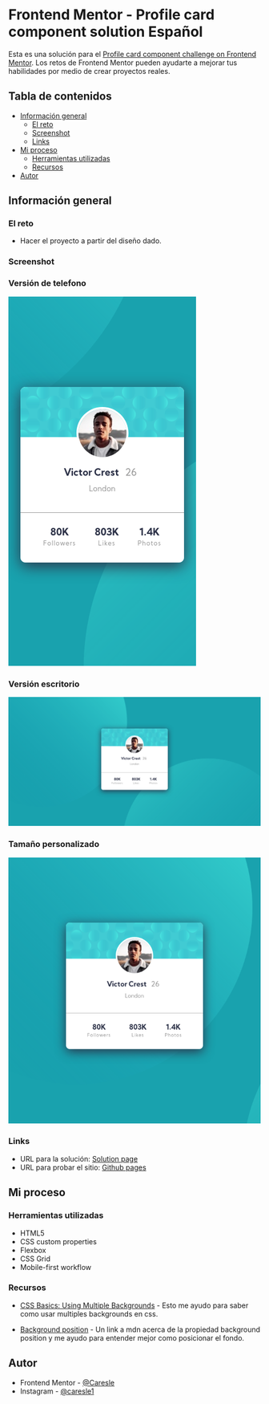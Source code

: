# Frontend Mentor - Profile card component solution Español

Esta es una solución para el [Profile card component challenge on Frontend Mentor](https://www.frontendmentor.io/challenges/profile-card-component-cfArpWshJ). Los retos de Frontend Mentor pueden ayudarte a mejorar tus habilidades por medio de crear proyectos reales.

## Tabla de contenidos
- [Información general](#información-general)
  - [El reto](#el-reto)
  - [Screenshot](#screenshot)
  - [Links](#links)
- [Mi proceso](#mi-proceso)
  - [Herramientas utilizadas](#herramientas-utilizadas)
  - [Recursos](#recursos)
- [Autor](#autor)

## Información general

### El reto

- Hacer el proyecto a partir del diseño dado.

### Screenshot

### Versión de telefono
![](./readme-src/mobile.png)

### Versión escritorio
![](./readme-src/desktop.png)

### Tamaño personalizado
![](./readme-src/custom.png)

### Links

- URL para la solución: [Solution page]()
- URL para probar el sitio: [Github pages]()

## Mi proceso

### Herramientas utilizadas

- HTML5
- CSS custom properties
- Flexbox
- CSS Grid
- Mobile-first workflow

### Recursos

- [CSS Basics: Using Multiple Backgrounds](https://css-tricks.com/css-basics-using-multiple-backgrounds/) - Esto me ayudo para saber como usar multiples backgrounds en css.

- [Background position](https://developer.mozilla.org/en-US/docs/Web/CSS/background-position) - Un link a mdn acerca de la propiedad background position y me ayudo para entender mejor como posicionar el fondo.

## Autor

- Frontend Mentor - [@Caresle](https://www.frontendmentor.io/profile/Caresle)
- Instagram - [@caresle1](https://instagram.com/caresle1)